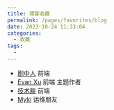 ```yaml
---
title: 博客收藏
permalink: /pages/favorites/blog
date: 2023-10-24 11:33:04
categories: 
  - 收藏
tags: 
  - 
---
```



- [剧中人](http://bh-lay.com/) 前端
- [Evan Xu](https://xugaoyi.com/) 前端 主题作者
- [技术胖](https://jspang.com/) 前端
- [Myki](https://www.1nth.com/) 运维朋友